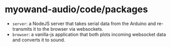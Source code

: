 # myowand-audio/code/packages

  * `server`: a NodeJS server that takes serial data from the Arduino and re-transmits it to the browser via websockets.
  * `browser`: a vanilla-js application that both plots incoming websocket data and converts it to sound.
